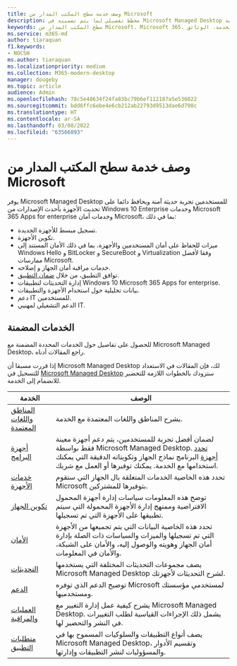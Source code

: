 ```yaml
---
title: وصف خدمة سطح المكتب المدار من Microsoft
description: مخطط تفصيلي لما يتم تضمينه في Microsoft Managed Desktop كخدمة
keywords: سطح المكتب المدار من Microsoft، Microsoft 365، الخدمة، الوثائق
ms.service: m365-md
author: tiaraquan
f1.keywords:
- NOCSH
ms.author: tiaraquan
ms.localizationpriority: medium
ms.collection: M365-modern-desktop
manager: dougeby
ms.topic: article
audience: Admin
ms.openlocfilehash: 78c5e48634f24fa83bc79b6ef112187a5e536022
ms.sourcegitcommit: bdd6ffc6ebe4e6cb212ab22793d9513dae6d798c
ms.translationtype: HT
ms.contentlocale: ar-SA
ms.lasthandoff: 03/08/2022
ms.locfileid: "63566893"
---
```

# <a name="microsoft-managed-desktop-service-description"></a>وصف خدمة سطح المكتب المدار من Microsoft

يوفر Microsoft Managed Desktop للمستخدمين تجربة حديثة آمنة ويحافظ دائما على تحديث الأجهزة بأحدث الإصدارات من Windows 10 Enterprise وخدمات Microsoft 365 Apps for enterprise وخدمات أمان Microsoft، بما في ذلك:

- تسجيل مبسط للأجهزة الجديدة.
- تكوين الأجهزة.
- ميزات للحفاظ على أمان المستخدمين والأجهزة، بما في ذلك الأمان المستند إلى Windows Hello و BitLocker و SecureBoot و Virtualization وفقا لأفضل ممارسات Microsoft.
- خدمات مراقبة أمان الجهاز و إصلاحه.
- توافق التطبيق، من خلال [ضمان التطبيق](/fasttrack/products-and-capabilities#app-assure).
- إدارة التحديثات لتطبيقات Windows 10 Microsoft 365 Apps for enterprise.
- بيانات تحليلية حول استخدام الأجهزة والتطبيقات.
- دعم IT للمستخدمين.
- الدعم التشغيلي لمهنيي IT.

## <a name="included-services"></a>الخدمات المضمنة

للحصول على تفاصيل حول الخدمات المحددة المضمنة مع Microsoft Managed Desktop، راجع المقالات أدناه.

إذا قررت مسبقا أن Microsoft Managed Desktop لك، فإن المقالات في الاستعداد للتسجيل في [Microsoft Managed Desktop](../get-ready/index.md) ستزودك بالخطوات اللازمة للتحضير للانضمام إلى الخدمة.

| الخدمة | الوصف |
| ----- | ----- |
| [المناطق واللغات المعتمدة](regions-languages.md) | يشرح المناطق واللغات المعتمدة مع الخدمة. |
| [أجهزة البرامج](device-list.md) | لضمان أفضل تجربة للمستخدمين، يتم دعم أجهزة معينة فقط بواسطة Microsoft Managed Desktop. [تحدد أجهزة](device-list.md) البرنامج نماذج الجهاز وتكويناته الدقيقة التي يمكنك استخدامها مع الخدمة. يمكنك توفيرها أو العمل مع شريك. |
| [خدمات الأجهزة](device-services.md) | تحدد هذه الخاصية الخدمات المتعلقة بال الجهاز التي ستقوم Microsoft بتوفيرها للمشتركين.
| [تكوين الجهاز](device-policies.md) | توضح هذه المعلومات سياسات إدارة أجهزة المحمول الافتراضية وممنهج إدارة الأجهزة المحمولة التي سيتم تطبيقها على الأجهزة التي تم تسجيلها. |
| [الأمان](security.md) | تحدد هذه الخاصية البيانات التي يتم تجميعها من الأجهزة التي تم تسجيلها والميزات والسياسات ذات الصلة بإدارة أمان الجهاز وهويته والوصول إليه، والأمان على الشبكة، والأمان في المعلومات. |
| [التحديثات](updates.md) | يصف مجموعات التحديثات المختلفة التي يستخدمها Microsoft Managed Desktop لشرح التحديثات لأجهزتك.
| [الدعم](support.md) | توضيح الدعم الذي توفره Microsoft لمستخدمي مؤسستك ومستخدميها. |
| [العمليات والمراقبة](operations-and-monitoring.md) | يشرح كيفية عمل إدارة التغيير مع Microsoft Managed Desktop. يشمل ذلك الإجراءات القياسية لطلب التغييرات في النشر والتحضير لها. |
| [متطلبات التطبيق](mmd-app-requirements.md) | يصف أنواع التطبيقات والسلوكيات المسموح بها في Microsoft Managed Desktop، وتقسيم الأدوار والمسؤوليات لنشر التطبيقات وإدارتها. |
